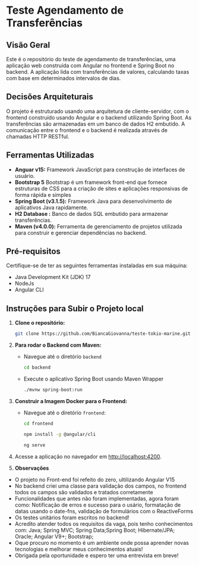# Teste Agendamento de Transferências

## Visão Geral

Este é o repositório do teste de agendamento de transferências, uma aplicação web construída com Angular no frontend e Spring Boot no backend. A aplicação lida com transferências de valores, calculando taxas com base em determinados intervalos de dias.

## Decisões Arquiteturais

O projeto é estruturado usando uma arquitetura de cliente-servidor, com o frontend construído usando Angular e o backend utilizando Spring Boot. As transferências são armazenadas em um banco de dados H2 embutido. A comunicação entre o frontend e o backend é realizada através de chamadas HTTP RESTful.

## Ferramentas Utilizadas

- **Anguar v15:** Framework JavaScript para construção de interfaces de usuário.
- **Bootstrap 5** Bootstrap é um framework front-end que fornece estruturas de CSS para a criação de sites e aplicações responsivas de forma rápida e simples
- **Spring Boot (v3.1.5):** Framework Java para desenvolvimento de aplicativos Java rapidamente.
- **H2 Database :** Banco de dados SQL embutido para armazenar transferências.
- **Maven (v4.0.0):** Ferramenta de gerenciamento de projetos utilizada para construir e gerenciar dependências no backend.

## Pré-requisitos

Certifique-se de ter as seguintes ferramentas instaladas em sua máquina:

- Java Development Kit (JDK) 17
- NodeJs
- Angular CLI

## Instruções para Subir o Projeto local

1. **Clone o repositório:**

    ```bash
    git clone https://github.com/BiancaGiovanna/teste-tokio-marine.git
    ```

2. **Para rodar o Backend com Maven:**

    - Navegue até o diretório `backend`

        ```bash
        cd backend
        ```

    - Execute o aplicativo Spring Boot usando Maven Wrapper

        ```bash
        ./mvnw spring-boot:run
        ```

3. **Construir a Imagem Docker para o Frontend:**

    - Navegue até o diretório `frontend`:

        ```bash
        cd frontend
        ```

        ```bash
        npm install -g @angular/cli
        ```

        ```bash
        ng serve
        ```

4. Acesse a aplicação no navegador em [http://localhost:4200](http://localhost:4200).

5. **Observações**

- O projeto no Front-end foi refeito do zero, ultilizando Angular V15
- No backend criei uma classe para validação dos campos, no frontend todos os campos são validados e tratados corretamente
- Funcionalidades que antes não foram implementadas, agora foram como: Notificação de erros e sucesso para o usário, formatação de datas usando o date-fns, validação de formulários com o ReactiveForms
- Os testes unitários foram escritos no backend!
- Acredito atender todos os requisitos da vaga, pois tenho conhecimentos com: Java; Spring MVC; Spring Data;Spring Boot; Hibernate/JPA; Oracle; Angular V9+; Bootstrap;
- Oque procuro no momento é um ambiente onde possa aprender novas tecnologias e melhorar meus conhecimentos atuais!
- Obrigada pela oportunidade e espero ter uma entrevista em breve!
